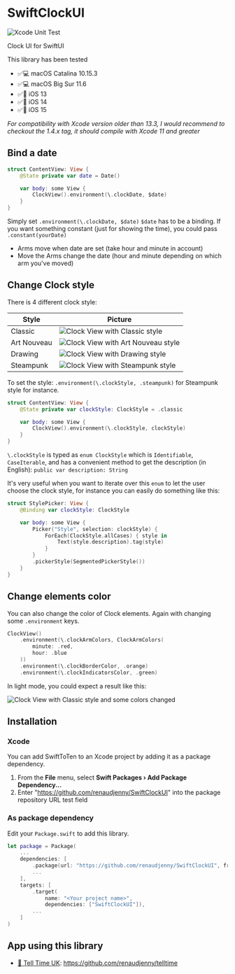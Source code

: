 # SwiftClockUI

![Xcode Unit Test](https://github.com/renaudjenny/SwiftClockUI/workflows/Xcode%20Unit%20Test/badge.svg)

Clock UI for SwiftUI

This library has been tested
* ✅💻 macOS Catalina 10.15.3
* ✅💻 macOS Big Sur 11.6
* ✅📱 iOS 13
* ✅📱 iOS 14
* ✅📱 iOS 15

*For compatibility with Xcode version older than 13.3, I would recommend to checkout the 1.4.x tag, it should compile with Xcode 11 and greater*

## Bind a date

```swift
struct ContentView: View {
    @State private var date = Date()

    var body: some View {
        ClockView().environment(\.clockDate, $date)
    }
}
```

Simply set `.environment(\.clockDate, $date)` `$date` has to be a binding.
If you want something constant (just for showing the time), you could pass `.constant(yourDate)`

* Arms move when date are set (take hour and minute in account)
* Move the Arms change the date (hour and minute depending on which arm you've moved)

## Change Clock style

There is 4 different clock style:

Style | Picture
------------ | -------------
Classic | ![Clock View with Classic style](docs/assets/ClockViewClassic.png)
Art Nouveau | ![Clock View with Art Nouveau style](docs/assets/ClockViewArtNouveau.png)
Drawing | ![Clock View with Drawing style](docs/assets/ClockViewDrawing.png)
Steampunk | ![Clock View with Steampunk style](docs/assets/ClockViewSteampunk.png)

To set the style: `.environment(\.clockStyle, .steampunk)` for Steampunk style for instance.

```swift
struct ContentView: View {
    @State private var clockStyle: ClockStyle = .classic

    var body: some View {
        ClockView().environment(\.clockStyle, clockStyle)
    }
}
```

`\.clockStyle` is typed as `enum ClockStyle`  which is `Identifiable`, `CaseIterable`, and has a convenient method to get the description (in English): `public var description: String`

It's very useful when you want to iterate over this `enum` to let the user choose the clock style, for instance you can easily do something like this:

```swift
struct StylePicker: View {
    @Binding var clockStyle: ClockStyle

    var body: some View {
        Picker("Style", selection: clockStyle) {
            ForEach(ClockStyle.allCases) { style in
                Text(style.description).tag(style)
            }
        }
        .pickerStyle(SegmentedPickerStyle())
    }
}
```

## Change elements color

You can also change the color of Clock elements. Again with changing some `.environment` keys.

```swift
ClockView()
    .environment(\.clockArmColors, ClockArmColors(
        minute: .red,
        hour: .blue
    ))
    .environment(\.clockBorderColor, .orange)
    .environment(\.clockIndicatorsColor, .green)
```

In light mode, you could expect a result like this:

![Clock View with Classic style and some colors changed](docs/assets/ClockViewClassicAndColors.png)

## Installation

### Xcode

You can add SwiftToTen to an Xcode project by adding it as a package dependency.

1. From the **File** menu, select **Swift Packages › Add Package Dependency...**
2. Enter "https://github.com/renaudjenny/SwiftClockUI" into the package repository URL test field

### As package dependency

Edit your `Package.swift` to add this library.

```swift
let package = Package(
    ...
    dependencies: [
        .package(url: "https://github.com/renaudjenny/SwiftClockUI", from: "2.0.0"),
        ...
    ],
    targets: [
        .target(
            name: "<Your project name>",
            dependencies: ["SwiftClockUI"]),
        ...
    ]
)
```

## App using this library

* [📲 Tell Time UK](https://apps.apple.com/gb/app/tell-time-uk/id1496541173): https://github.com/renaudjenny/telltime
